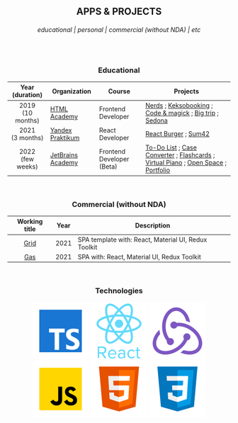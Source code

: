 <h2 align="center">APPS & PROJECTS</h2>
<h6 align="center">educational &#124; personal &#124; commercial (without NDA) &#124; etc</h6>

</br>
<h3 align="center">Educational</h3>

|Year (duration)|Organization|Course|Projects|
|:-----:|---|---|---|
|2019 </br>(10 months)|<a href="https://htmlacademy.ru">HTML Academy</a>|Frontend Developer|<a href="https://github.com/Kandzyuba/868387-nerds-24">Nerds</a> ; <a href="https://github.com/Kandzyuba/868387-keksobooking-17">Keksobooking</a> ; <a href="https://github.com/Kandzyuba/868387-code-and-magick-17">Code & magick</a> ; <a href="https://github.com/Kandzyuba/868387-big-trip-11">Big trip</a> ; <a href="https://github.com/Kandzyuba/868387-sedona-16">Sedona</a>|
|2021 </br> (3 months)|<a href="https://practicum.yandex.ru/">Yandex Praktikum</a>|React Developer|<a href="https://github.com/Der200/react-burger">React Burger</a> ; <a href="https://github.com/Der200/react-project-kitchen-frontend">Sum42</a>|
|2022 </br> (few weeks)|<a href="https://www.jetbrains.com/ru-ru/academy/">JetBrains Academy</a>|Frontend Developer (Beta)|<a href="https://github.com/Der200/jba-todo">To-Do List</a> ; <a href="https://github.com/Der200/jba-case-converter">Case Converter</a> ; <a href="https://github.com/Der200/jba-flashcards">Flashcards</a> ; <a href="https://github.com/Der200/jba-virtual-piano">Virtual Piano</a> ; <a href="https://github.com/Der200/jba-open-space">Open Space</a> ; <a href="https://github.com/Der200/jba-portfolio">Portfolio</a>|

</br>
<h3 align="center">Commercial (without NDA)</h3>
<div align="center">
  
|Working title|Year|Description|
|:-----:|---|---|
|<a href="https://github.com/Der200/grid-frontend">Grid</a>|2021|SPA template with: React, Material UI, Redux Toolkit|
|<a href="https://github.com/Der200/gas-frontend">Gas</a>|2021|SPA with: React, Material UI, Redux Toolkit|
</div>
</br>
<h3 align="center">Technologies</h3>

<div align="center">

![TypeScript](icons/typescript.png "TypeScript")
![React](icons/react.png "React")
![Redux](icons/redux.png "Redux")
![JS](icons/js.png "JS")
![HTML5](icons/html5.png "HTML5")
![CSS3](icons/css3.png "CSS3")
</div>

